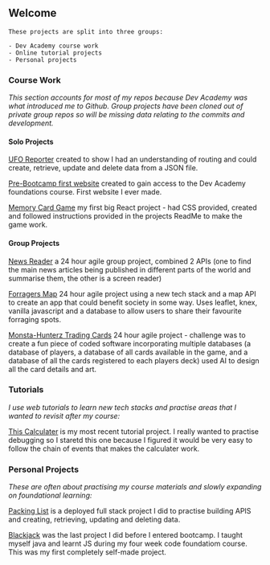 ## Welcome
```
These projects are split into three groups:

- Dev Academy course work
- Online tutorial projects
- Personal projects
```

### Course Work 
_This section accounts for most of my repos because Dev Academy was what introduced me to Github. Group projects have been cloned out of private group repos so will be missing data relating to the commits and development._


#### Solo Projects

[UFO Reporter](https://github.com/Kate-Hooker/unit-standards) created to show I had an understanding of routing and could create, retrieve, update and delete data from a JSON file.

[Pre-Bootcamp first website](https://github.com/Kate-Hooker/Kate-Hooker.github.io) created to gain access to the Dev Academy foundations course. First website I ever made. 

[Memory Card Game](https://github.com/Kate-Hooker/memory-game-project) my first big React project - had CSS provided, created and followed instructions provided in the projects ReadMe to make the game work.


#### Group Projects

[News Reader](https://github.com/Kate-Hooker/news-reader) a 24 hour agile group project, combined 2 APIs (one to find the main news articles being published in different parts of the world and summarise them, the other is a screen reader)  

[Forragers Map](https://github.com/Kate-Hooker/Forragers-map) 24 hour agile project using a new tech stack and a map API to create an app that could benefit society in some way. Uses leaflet, knex, vanilla javascript and a database to allow users to share their favourite forraging spots. 

[Monsta-Hunterz Trading Cards](https://github.com/mako-2023/Monsta-Hunterz) 24 hour agile project - challenge was to create a fun piece of coded software incorporating multiple databases (a database of players, a database of all cards available in the game, and a database of all the cards registered to each players deck) used AI to design all the card details and art. 



### Tutorials
_I use web tutorials to learn new tech stacks and practise areas that I wanted to revisit after my course:_

[This Calculater](https://github.com/Kate-Hooker/React-calculater) is my most recent tutorial project. I really wanted to practise debugging so I staretd this one because I figured it would be very easy to follow the chain of events that makes the calculater work.




### Personal Projects 
_These are often about practising my course materials and slowly expanding on foundational learning:_

[Packing List](https://github.com/Kate-Hooker/packing-list) is a deployed full stack project I did to practise building APIS and creating, retrieving, updating and deleting data.

[Blackjack](https://github.com/Kate-Hooker/blackjack/tree/main) was the last project I did before I entered bootcamp. I taught myself java and learnt JS during my four week code foundatiom course. This was my first completely self-made project. 



<!---
Kate-Hooker/Kate-Hooker is a ✨ special ✨ repository because its `README.md` (this file) appears on your GitHub profile.
You can click the Preview link to take a look at your changes.
--->
